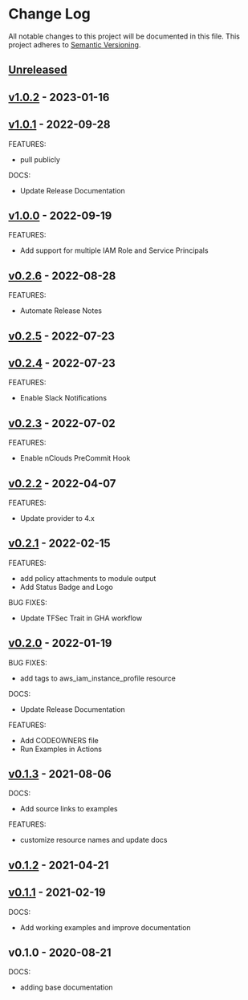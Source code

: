 # Change Log

All notable changes to this project will be documented in this file.
This project adheres to [Semantic Versioning](http://semver.org/).

<a name="unreleased"></a>
## [Unreleased]



<a name="v1.0.2"></a>
## [v1.0.2] - 2023-01-16



<a name="v1.0.1"></a>
## [v1.0.1] - 2022-09-28
FEATURES:
- pull publicly

DOCS:
- Update Release Documentation


<a name="v1.0.0"></a>
## [v1.0.0] - 2022-09-19
FEATURES:
- Add support for multiple IAM Role and Service Principals


<a name="v0.2.6"></a>
## [v0.2.6] - 2022-08-28
FEATURES:
- Automate Release Notes


<a name="v0.2.5"></a>
## [v0.2.5] - 2022-07-23



<a name="v0.2.4"></a>
## [v0.2.4] - 2022-07-23
FEATURES:
- Enable Slack Notifications


<a name="v0.2.3"></a>
## [v0.2.3] - 2022-07-02
FEATURES:
- Enable nClouds PreCommit Hook


<a name="v0.2.2"></a>
## [v0.2.2] - 2022-04-07
FEATURES:
- Update provider to 4.x


<a name="v0.2.1"></a>
## [v0.2.1] - 2022-02-15
FEATURES:
- add policy attachments to module output
- Add Status Badge and Logo

BUG FIXES:
- Update TFSec Trait in GHA workflow


<a name="v0.2.0"></a>
## [v0.2.0] - 2022-01-19
BUG FIXES:
- add tags to aws_iam_instance_profile resource

DOCS:
- Update Release Documentation

FEATURES:
- Add CODEOWNERS file
- Run Examples in Actions


<a name="v0.1.3"></a>
## [v0.1.3] - 2021-08-06
DOCS:
- Add source links to examples

FEATURES:
- customize resource names and update docs


<a name="v0.1.2"></a>
## [v0.1.2] - 2021-04-21



<a name="v0.1.1"></a>
## [v0.1.1] - 2021-02-19
DOCS:
- Add working examples and improve documentation


<a name="v0.1.0"></a>
## v0.1.0 - 2020-08-21
DOCS:
- adding base documentation


[Unreleased]: https://github.com/nclouds/terraform-aws-iam-role/compare/v1.0.2...HEAD
[v1.0.2]: https://github.com/nclouds/terraform-aws-iam-role/compare/v1.0.1...v1.0.2
[v1.0.1]: https://github.com/nclouds/terraform-aws-iam-role/compare/v1.0.0...v1.0.1
[v1.0.0]: https://github.com/nclouds/terraform-aws-iam-role/compare/v0.2.6...v1.0.0
[v0.2.6]: https://github.com/nclouds/terraform-aws-iam-role/compare/v0.2.5...v0.2.6
[v0.2.5]: https://github.com/nclouds/terraform-aws-iam-role/compare/v0.2.4...v0.2.5
[v0.2.4]: https://github.com/nclouds/terraform-aws-iam-role/compare/v0.2.3...v0.2.4
[v0.2.3]: https://github.com/nclouds/terraform-aws-iam-role/compare/v0.2.2...v0.2.3
[v0.2.2]: https://github.com/nclouds/terraform-aws-iam-role/compare/v0.2.1...v0.2.2
[v0.2.1]: https://github.com/nclouds/terraform-aws-iam-role/compare/v0.2.0...v0.2.1
[v0.2.0]: https://github.com/nclouds/terraform-aws-iam-role/compare/v0.1.3...v0.2.0
[v0.1.3]: https://github.com/nclouds/terraform-aws-iam-role/compare/v0.1.2...v0.1.3
[v0.1.2]: https://github.com/nclouds/terraform-aws-iam-role/compare/v0.1.1...v0.1.2
[v0.1.1]: https://github.com/nclouds/terraform-aws-iam-role/compare/v0.1.0...v0.1.1
